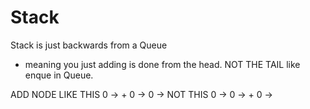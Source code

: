 # Stack
Stack is just backwards from a Queue
- meaning you just adding is done from the head. NOT THE TAIL like enque in Queue. 

ADD NODE LIKE THIS 0 -> + 0 -> 0 -> 
NOT THIS 0 -> 0 -> + 0 ->
